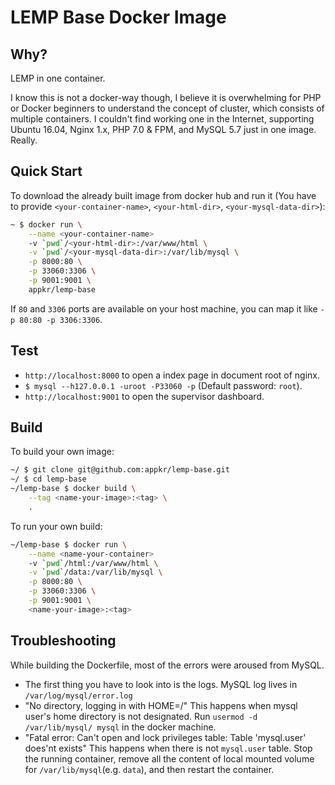 # LEMP Base Docker Image

## Why?

LEMP in one container.

I know this is not a docker-way though, I believe it is overwhelming for PHP or Docker beginners to understand the concept of cluster, which consists of multiple containers. I couldn't find working one in the Internet, supporting Ubuntu 16.04, Nginx 1.x, PHP 7.0 & FPM, and MySQL 5.7 just in one image. Really.

## Quick Start

To download the already built image from docker hub and run it (You have to provide `<your-container-name>`, `<your-html-dir>`, `<your-mysql-data-dir>`):

```sh
~ $ docker run \
    --name <your-container-name>
    -v `pwd`/<your-html-dir>:/var/www/html \
    -v `pwd`/<your-mysql-data-dir>:/var/lib/mysql \
    -p 8000:80 \
    -p 33060:3306 \
    -p 9001:9001 \
    appkr/lemp-base
```

If `80` and `3306` ports are available on your host machine, you can map it like `-p 80:80 -p 3306:3306`.

## Test

- `http://localhost:8000` to open a index page in document root of nginx.
- `$ mysql --h127.0.0.1 -uroot -P33060 -p` (Default password: `root`).
- `http://localhost:9001` to open the supervisor dashboard.

## Build

To build your own image:

```sh
~/ $ git clone git@github.com:appkr/lemp-base.git
~/ $ cd lemp-base
~/lemp-base $ docker build \
    --tag <name-your-image>:<tag> \
    .
```

To run your own build:

```sh
~/lemp-base $ docker run \
    --name <name-your-container>
    -v `pwd`/html:/var/www/html \
    -v `pwd`/data:/var/lib/mysql \
    -p 8000:80 \
    -p 33060:3306 \
    -p 9001:9001 \
    <name-your-image>:<tag>
```

## Troubleshooting

While building the Dockerfile, most of the errors were aroused from MySQL.

- The first thing you have to look into is the logs. MySQL log lives in `/var/log/mysql/error.log`
- "No directory, logging in with HOME=/" This happens when mysql user's home directory is not designated. Run `usermod -d /var/lib/mysql/ mysql` in the docker machine.
- "Fatal error: Can't open and lock privileges table: Table 'mysql.user' does'nt exists" This happens when there is not `mysql.user` table. Stop the running container, remove all the content of local mounted volume for `/var/lib/mysql`(e.g. `data`), and then restart the container.
